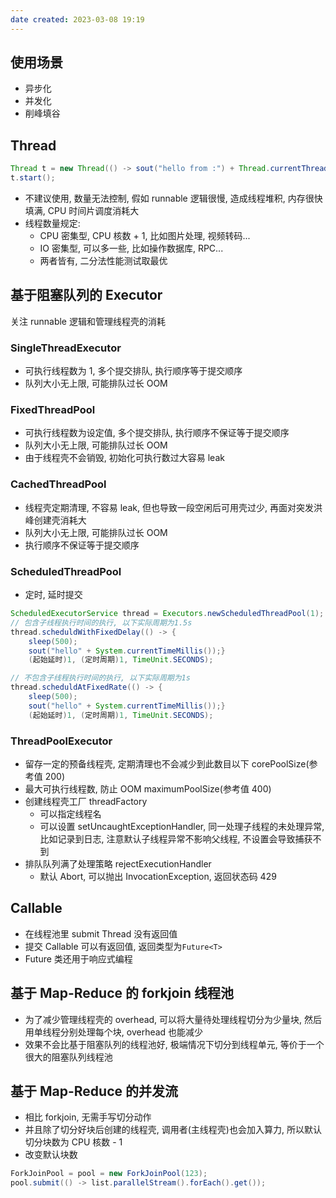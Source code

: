 ```yaml
---
date created: 2023-03-08 19:19
---
```


## 使用场景

- 异步化
- 并发化
- 削峰填谷

## Thread

```java
Thread t = new Thread(() -> sout("hello from :") + Thread.currentThread().getName());
t.start();
```

- 不建议使用, 数量无法控制, 假如 runnable 逻辑很慢, 造成线程堆积, 内存很快填满, CPU 时间片调度消耗大
- 线程数量规定:
  - CPU 密集型, CPU 核数 + 1, 比如图片处理, 视频转码...
  - IO 密集型, 可以多一些, 比如操作数据库, RPC...
  - 两者皆有, 二分法性能测试取最优

## 基于阻塞队列的 Executor

关注 runnable 逻辑和管理线程壳的消耗

### SingleThreadExecutor

- 可执行线程数为 1, 多个提交排队, 执行顺序等于提交顺序
- 队列大小无上限, 可能排队过长 OOM

### FixedThreadPool

- 可执行线程数为设定值, 多个提交排队, 执行顺序不保证等于提交顺序
- 队列大小无上限, 可能排队过长 OOM
- 由于线程壳不会销毁, 初始化可执行数过大容易 leak

### CachedThreadPool

- 线程壳定期清理, 不容易 leak, 但也导致一段空闲后可用壳过少, 再面对突发洪峰创建壳消耗大
- 队列大小无上限, 可能排队过长 OOM
- 执行顺序不保证等于提交顺序

### ScheduledThreadPool

- 定时, 延时提交

```java
ScheduledExecutorService thread = Executors.newScheduledThreadPool(1);
// 包含子线程执行时间的执行, 以下实际周期为1.5s
thread.scheduldWithFixedDelay(() -> {
    sleep(500);
    sout("hello" + System.currentTimeMillis());}
    (起始延时)1, (定时周期)1, TimeUnit.SECONDS);

// 不包含子线程执行时间的执行, 以下实际周期为1s
thread.scheduldAtFixedRate(() -> {
    sleep(500);
    sout("hello" + System.currentTimeMillis());}
    (起始延时)1, (定时周期)1, TimeUnit.SECONDS);
```

### ThreadPoolExecutor

- 留存一定的预备线程壳, 定期清理也不会减少到此数目以下 corePoolSize(参考值 200)
- 最大可执行线程数, 防止 OOM maximumPoolSize(参考值 400)
- 创建线程壳工厂 threadFactory
  - 可以指定线程名
  - 可以设置 setUncaughtExceptionHandler, 同一处理子线程的未处理异常, 比如记录到日志, 注意默认子线程异常不影响父线程, 不设置会导致捕获不到
- 排队队列满了处理策略 rejectExecutionHandler
  - 默认 Abort, 可以抛出 InvocationException, 返回状态码 429

## Callable

- 在线程池里 submit Thread 没有返回值
- 提交 Callable 可以有返回值, 返回类型为`Future<T>`
- Future 类还用于响应式编程

## 基于 Map-Reduce 的 forkjoin 线程池

- 为了减少管理线程壳的 overhead, 可以将大量待处理线程切分为少量块, 然后用单线程分别处理每个块, overhead 也能减少
- 效果不会比基于阻塞队列的线程池好, 极端情况下切分到线程单元, 等价于一个很大的阻塞队列线程池

## 基于 Map-Reduce 的并发流

- 相比 forkjoin, 无需手写切分动作
- 并且除了切分好块后创建的线程壳, 调用者(主线程壳)也会加入算力, 所以默认切分块数为 CPU 核数 - 1
- 改变默认块数

```java
ForkJoinPool = pool = new ForkJoinPool(123);
pool.submit(() -> list.parallelStream().forEach().get());
```
